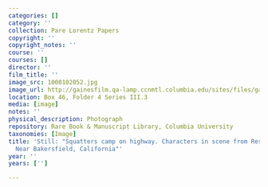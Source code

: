 ```yaml
---
categories: []
category: ''
collection: Pare Lorentz Papers
copyright: ''
copyright_notes: ''
course: ''
courses: []
director: ''
film_title: ''
image_src: 1000102052.jpg
image_url: http://gainesfilm.qa-lamp.ccnmtl.columbia.edu/sites/files/gainesfilm/images/1000102052.jpg
location: Box 46, Folder 4 Series III.3
media: [image]
notes: ''
physical_description: Photograph
repository: Rare Book & Manuscript Library, Columbia University
taxonomies: [Image]
title: 'Still: "Squatters camp on highway. Characters in scene from Resettlement film.
  Near Bakersfield, California"'
year: ''
years: ['']

---
```

